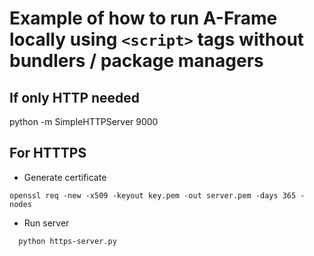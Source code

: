 # Example of how to run A-Frame locally using `<script>` tags without bundlers / package managers

## If only HTTP needed

python -m SimpleHTTPServer 9000

## For HTTTPS

- Generate certificate

```
openssl req -new -x509 -keyout key.pem -out server.pem -days 365 -nodes
```

- Run server

```
  python https-server.py
 ```
